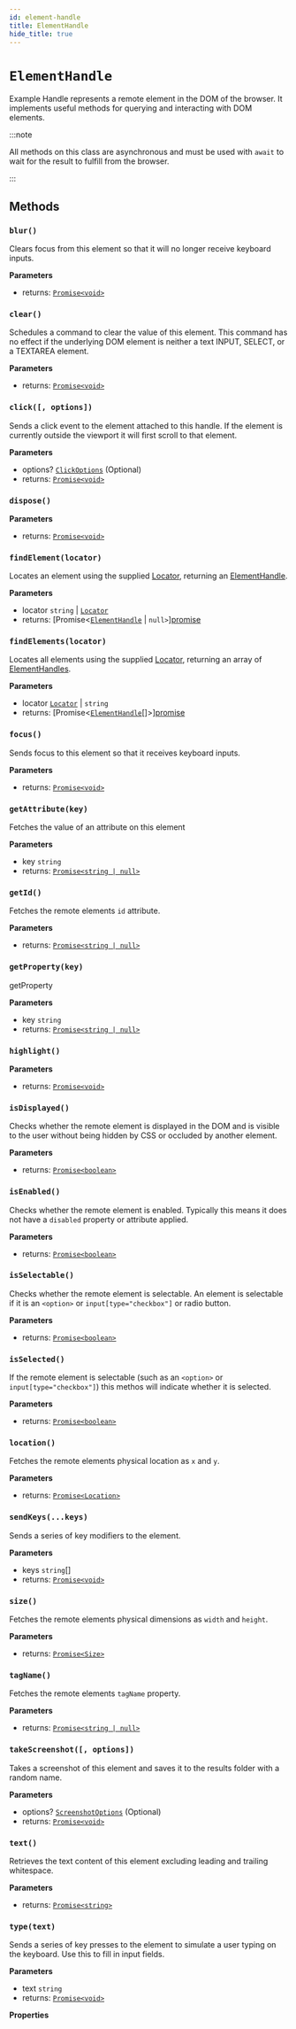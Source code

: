 ```yaml
---
id: element-handle
title: ElementHandle
hide_title: true
---
```


# `ElementHandle`

Example Handle represents a remote element in the DOM of the browser. It implements useful methods for querying and interacting with DOM elements.

:::note

All methods on this class are asynchronous and must be used with `await` to wait for the result to fulfill from the browser.

:::

## Methods

### `blur()`

Clears focus from this element so that it will no longer receive keyboard inputs.

**Parameters**

- returns: [`Promise<void>`][promise]

### `clear()`

Schedules a command to clear the value of this element.
This command has no effect if the underlying DOM element is neither a text
INPUT, SELECT, or a TEXTAREA element.

**Parameters**

- returns: [`Promise<void>`][promise]

### `click([, options])`

Sends a click event to the element attached to this handle. If the element is
currently outside the viewport it will first scroll to that element.

**Parameters**

- options? [`ClickOptions`][clickoptions] (Optional)
- returns: [`Promise<void>`][promise]

### `dispose()`

**Parameters**

- returns: [`Promise<void>`][promise]

### `findElement(locator)`

Locates an element using the supplied [Locator][], returning an [ElementHandle][].

**Parameters**

- locator `string` | [`Locator`][locator]
- returns: [Promise<[`ElementHandle`][ElementHandle] | `null>`][promise]

### `findElements(locator)`

Locates all elements using the supplied [Locator][], returning an array of [ElementHandles][elementhandle].

**Parameters**

- locator [`Locator`][locator] | `string`
- returns: [Promise<[`ElementHandle`][ElementHandle][]>][promise]

### `focus()`

Sends focus to this element so that it receives keyboard inputs.

**Parameters**

- returns: [`Promise<void>`][promise]

### `getAttribute(key)`

Fetches the value of an attribute on this element

**Parameters**

- key `string`
- returns: [`Promise<string | null>`][promise]

### `getId()`

Fetches the remote elements `id` attribute.

**Parameters**

- returns: [`Promise<string | null>`][promise]

### `getProperty(key)`

getProperty

**Parameters**

- key `string`
- returns: [`Promise<string | null>`][promise]

### `highlight()`

**Parameters**

- returns: [`Promise<void>`][promise]

### `isDisplayed()`

Checks whether the remote element is displayed in the DOM and is visible to the user without being hidden by CSS or occluded by another element.

**Parameters**

- returns: [`Promise<boolean>`][promise]

### `isEnabled()`

Checks whether the remote element is enabled. Typically this means it does not have a `disabled` property or attribute applied.

**Parameters**

- returns: [`Promise<boolean>`][promise]

### `isSelectable()`

Checks whether the remote element is selectable. An element is selectable if it is an `<option>` or `input[type="checkbox"]` or radio button.

**Parameters**

- returns: [`Promise<boolean>`][promise]

### `isSelected()`

If the remote element is selectable (such as an `<option>` or `input[type="checkbox"]`) this methos will indicate whether it is selected.

**Parameters**

- returns: [`Promise<boolean>`][promise]

### `location()`

Fetches the remote elements physical location as `x` and `y`.

**Parameters**

- returns: [`Promise<Location>`][promise]

### `sendKeys(...keys)`

Sends a series of key modifiers to the element.

**Parameters**

- keys `string`[]
- returns: [`Promise<void>`][promise]

### `size()`

Fetches the remote elements physical dimensions as `width` and `height`.

**Parameters**

- returns: [`Promise<Size>`][promise]

### `tagName()`

Fetches the remote elements `tagName` property.

**Parameters**

- returns: [`Promise<string | null>`][promise]

### `takeScreenshot([, options])`

Takes a screenshot of this element and saves it to the results folder with a random name.

**Parameters**

- options? [`ScreenshotOptions`][screenshotoptions] (Optional)
- returns: [`Promise<void>`][promise]

### `text()`

Retrieves the text content of this element excluding leading and trailing whitespace.

**Parameters**

- returns: [`Promise<string>`][promise]

### `type(text)`

Sends a series of key presses to the element to simulate a user typing on the keyboard. Use this to fill in input fields.

**Parameters**

- text `string`
- returns: [`Promise<void>`][promise]

**Properties**

[promise]: https://developer.mozilla.org/en-US/docs/Web/JavaScript/Reference/Global_Objects/Promise
[clickoptions]: Puppeteer
[locator]: Locators
[elementhandle]: ElementHandle
[locator]: Locators
[elementhandle]: ElementHandle.md
[screenshotoptions]: Puppeteer
